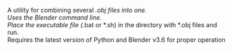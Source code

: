 A utility for combining several *.obj files into one.<br>
Uses the Blender command line.<br>
Place the executable file (*.bat or *.sh) in the directory with *.obj files and run.<br>
Requires the latest version of Python and Blender v3.6 for proper operation

